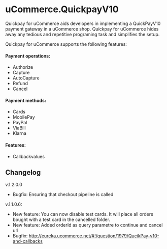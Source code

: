 # uCommerce.QuickpayV10
Quickpay for uCommerce aids developers in implementing a QuickPayV10 payment gateway in a uCommerce shop.  Quickpay for uCommerce hides away any tedious and repetitive programing task and simplifies the setup. 

Quickpay for uCommerce supports the following features:
      
#### Payment operations:
* Authorize
* Capture
* AutoCapture
* Refund
* Cancel
      
#### Payment methods:
* Cards
* MobilePay
* PayPal
* ViaBill
* Klarna

#### Features:
* Callbackvalues




## Changelog
v.1.2.0.0
* Bugfix: Ensuring that checkout pipeline is called
      
v.1.1.0.6:
* New feature: You can now disable test cards. It will place all orders bought with a test card in the cancelled folder.
* New feature: Added orderId as query parametre to continue and cancel url
* Bugfix: http://eureka.ucommerce.net/#!/question/1979/QucikPay-v10-and-callbacks
